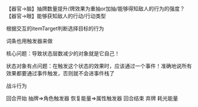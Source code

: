 【器官→脑】抽牌数量提升/牌效果为重抽or加抽/能够得知敌人的行为的强度？
【器官→眼】能够获知敌人的行动/行动类型

根据交互的itemTarget判断选择目标的行为

词条也用触发器来做

核心问题：导致状态层数减少的对象就是它自己！

状态对象有点问题：在触发这个状态的效果时，应该通过一个事件！准确地说所有效果都要通过事件触发，否则就不会进事件栈了


战斗行为
    
回合开始
    抽牌=>角色触发器
    恢复能量=>属性触发器
回合结束
    弃牌
    耗光能量




